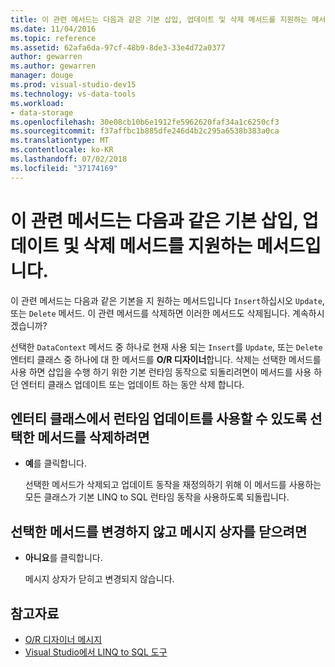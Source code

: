 ```yaml
---
title: 이 관련 메서드는 다음과 같은 기본 삽입, 업데이트 및 삭제 메서드를 지원하는 메서드입니다.
ms.date: 11/04/2016
ms.topic: reference
ms.assetid: 62afa6da-97cf-48b9-8de3-33e4d72a0377
author: gewarren
ms.author: gewarren
manager: douge
ms.prod: visual-studio-dev15
ms.technology: vs-data-tools
ms.workload:
- data-storage
ms.openlocfilehash: 30e08cb10b6e1912fe5962620faf34a1c6250cf3
ms.sourcegitcommit: f37affbc1b885dfe246d4b2c295a6538b383a0ca
ms.translationtype: MT
ms.contentlocale: ko-KR
ms.lasthandoff: 07/02/2018
ms.locfileid: "37174169"
---
```

# <a name="this-related-method-is-the-backing-method-for-the-following-default-insert-update-or-delete-methods"></a>이 관련 메서드는 다음과 같은 기본 삽입, 업데이트 및 삭제 메서드를 지원하는 메서드입니다.

이 관련 메서드는 다음과 같은 기본을 지 원하는 메서드입니다 `Insert`하십시오 `Update`, 또는 `Delete` 메서드. 이 관련 메서드를 삭제하면 이러한 메서드도 삭제됩니다. 계속하시겠습니까?

선택한 `DataContext` 메서드 중 하나로 현재 사용 되는 `Insert`를 `Update`, 또는 `Delete` 엔터티 클래스 중 하나에 대 한 메서드를 **O/R 디자이너**합니다. 삭제는 선택한 메서드를 사용 하면 삽입을 수행 하기 위한 기본 런타임 동작으로 되돌리려면이 메서드를 사용 하 던 엔터티 클래스 업데이트 또는 업데이트 하는 동안 삭제 합니다.

## <a name="to-delete-the-selected-method-causing-the-entity-class-to-use-runtime-updates"></a>엔터티 클래스에서 런타임 업데이트를 사용할 수 있도록 선택한 메서드를 삭제하려면

- **예**를 클릭합니다.

    선택한 메서드가 삭제되고 업데이트 동작을 재정의하기 위해 이 메서드를 사용하는 모든 클래스가 기본 LINQ to SQL 런타임 동작을 사용하도록 되돌립니다.

## <a name="to-close-the-message-box-leaving-the-selected-method-unchanged"></a>선택한 메서드를 변경하지 않고 메시지 상자를 닫으려면

- **아니요**를 클릭합니다.

    메시지 상자가 닫히고 변경되지 않습니다.

## <a name="see-also"></a>참고자료

- [O/R 디자이너 메시지](../data-tools/o-r-designer-messages.md)
- [Visual Studio에서 LINQ to SQL 도구](../data-tools/linq-to-sql-tools-in-visual-studio2.md)